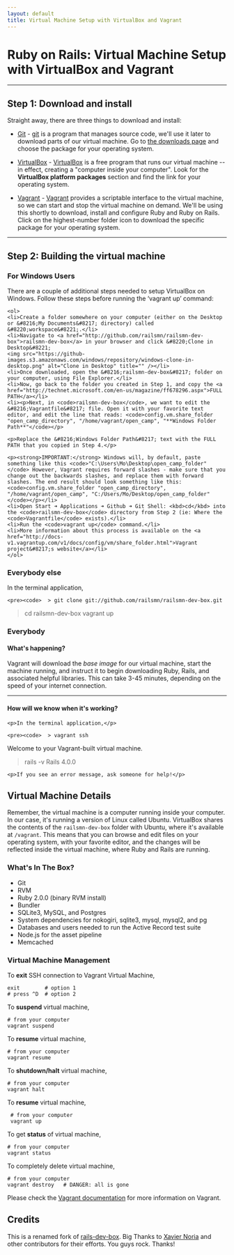 ```yaml
---
layout: default
title: Virtual Machine Setup with VirtualBox and Vagrant
---
```


# Ruby on Rails: Virtual Machine Setup with VirtualBox and Vagrant

------

## Step 1: Download and install

Straight away, there are three things to download and install:

* [Git](http://git-scm.com/downloads) - [git](http://git-scm.com/) is a program that manages source code, we'll use it later to download parts of our virtual machine. Go to [the downloads page](http://git-scm.com/downloads) and choose the package for your operating system.

* [VirtualBox](https://www.virtualbox.org/wiki/Downloads) - [VirtualBox](https://www.virtualbox.org) is a free program that runs our virtual machine -- in effect, creating a "computer inside your computer". Look for the **VirtualBox platform packages** section and find the link for your operating system.

* [Vagrant](http://downloads.vagrantup.com/) - [Vagrant](http://vagrantup.com) provides a scriptable interface to the virtual machine, so we can start and stop the virtual machine on demand. We'll be using this shortly to download, install and configure Ruby and Ruby on Rails. Click on the highest-number folder icon to download the specific package for your operating system.

------

## Step 2: Building the virtual machine

<div class="panel panel-warning">
  <div class="panel-heading">
    <h3 class="panel-title">For Windows Users</h3>
  </div>
  <div class="panel-body">
    <p>There are a couple of additional steps needed to setup VirtualBox on Windows. Follow these steps before running the &#8216;vagrant up&#8217; command:</p>

    <ol>
    <li>Create a folder somewhere on your computer (either on the Desktop or &#8216;My Documents&#8217; directory) called &#8220;workspace&#8221;.</li>
    <li>Navigate to <a href="http://github.com/railsmn/railsmn-dev-box">railsmn-dev-box</a> in your browser and click &#8220;Clone in Desktop&#8221;
    <img src="https://github-images.s3.amazonaws.com/windows/repository/windows-clone-in-desktop.png" alt="Clone in Desktop" title="" /></li>
    <li>Once downloaded, open the &#8216;railsmn-dev-box&#8217; folder on your computer, using File Explorer.</li>
    <li>Now, go back to the folder you created in Step 1, and copy the <a href="http://technet.microsoft.com/en-us/magazine/ff678296.aspx">FULL PATH</a></li>
    <li><p>Next, in <code>railsmn-dev-box</code>, we want to edit the &#8216;Vagrantfile&#8217; file. Open it with your favorite text editor, and edit the line that reads: <code>config.vm.share_folder "open_camp_directory", "/home/vagrant/open_camp", "**Windows Folder Path**"</code></p>

    <p>Replace the &#8216;Windows Folder Path&#8217; text with the FULL PATH that you copied in Step 4.</p>

    <p><strong>IMPORTANT:</strong> Windows will, by default, paste something like this <code>"C:\Users\Mo\Desktop\open_camp_folder"</code> However, Vagrant requires forward slashes - make sure that you change out the backwards slashes, and replace them with forward slashes. The end result should look something like this:
    <code>config.vm.share_folder "open_camp_directory", "/home/vagrant/open_camp", "C:/Users/Mo/Desktop/open_camp_folder"</code></p></li>
    <li>Open Start ➜ Applications ➜ Github ➜ Git Shell: <kbd>cd</kbd> into the <code>railsmn-dev-box</code> directory from Step 2 (ie: Where the <code>Vagrantfile</code> exists).</li>
    <li>Run the <code>vagrant up</code> command.</li>
    <li>More information about this process is available on the <a href="http://docs-v1.vagrantup.com/v1/docs/config/vm/share_folder.html">Vagrant project&#8217;s website</a></li>
    </ol>
  </div>
</div>

<div class="panel panel-primary">
  <div class="panel-heading">
    <h3 class="panel-title">Everybody else</h3>
  </div>
  <div class="panel-body">
    <p>In the terminal application,</p>

    <pre><code>  > git clone git://github.com/railsmn/railsmn-dev-box.git
  > cd railsmn-dev-box
  > vagrant up</code></pre>

  </div>
</div>


<div class="panel panel-success">
  <div class="panel-heading">
    <h3 class="panel-title">Everybody</h3>
  </div>
  <div class="panel-body">
    <h4>What's happening?</h4>
    <p>Vagrant will download the <em>base image</em> for our virtual machine, start the machine running, and instruct it to begin downloading Ruby, Rails, and associated helpful libraries. This can take 3-45 minutes, depending on the speed of your internet connection.</p>
    <hr />
    <h4>How will we know when it's working?</h4>

    <p>In the terminal application,</p>

    <pre><code>  > vagrant ssh
  Welcome to your Vagrant-built virtual machine.
  > rails -v
  Rails 4.0.0</code></pre>

    <p>If you see an error message, ask someone for help!</p>

  </div>
</div>

## Virtual Machine Details

Remember, the virtual machine is a computer running inside your computer. In our case, it's running a version of Linux called Ubuntu. VirtualBox shares the contents of the `railsmn-dev-box` folder with Ubuntu, where it's available at `/vagrant`. This means that you can browse and edit files on your operating system, with your favorite editor, and the changes will be reflected inside the virtual machine, where Ruby and Rails are running.

### What's In The Box?

* Git
* RVM
* Ruby 2.0.0 (binary RVM install)
* Bundler
* SQLite3, MySQL, and Postgres
* System dependencies for nokogiri, sqlite3, mysql, mysql2, and pg
* Databases and users needed to run the Active Record test suite
* Node.js for the asset pipeline
* Memcached



### Virtual Machine Management

To __exit__ SSH connection to Vagrant Virtual Machine,

    exit        # option 1
    # press ^D  # option 2


To __suspend__ virtual machine,

    # from your computer
    vagrant suspend


To __resume__ virtual machine,

    # from your computer
    vagrant resume


To __shutdown/halt__ virtual machine,

    # from your computer
    vagrant halt


To __resume__ virtual machine,

     # from your computer
     vagrant up


To get __status__ of virtual machine,

    # from your computer
    vagrant status


To completely delete virtual machine,

    # from your computer
    vagrant destroy   # DANGER: all is gone


Please check the [Vagrant documentation](http://vagrantup.com/v1/docs/index.html) for more information on Vagrant.


## Credits

This is a renamed fork of [rails-dev-box](https://github.com/rails/rails-dev-box). Big Thanks to [Xavier Noria](https://github.com/fxn) and other contributors for their efforts. You guys rock. Thanks!